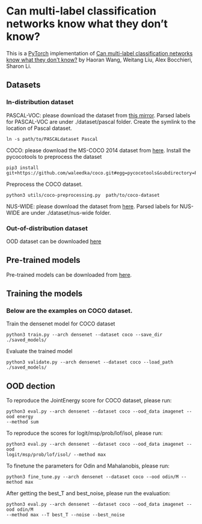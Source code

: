 # Can multi-label classification networks know what they don’t know? 

This is a [PyTorch](http://pytorch.org) implementation of [Can multi-label classification networks know what they don't know?](......) by Haoran Wang, Weitang Liu, Alex Bocchieri, Sharon Li. 

## Datasets

### In-distribution dataset

PASCAL-VOC: please download the dataset from
[this mirror](https://pjreddie.com/projects/pascal-voc-dataset-mirror/). Parsed labels for PASCAL-VOC are under ./dataset/pascal folder. Create the symlink to the location of Pascal dataset.

```
ln -s path/to/PASCALdataset Pascal
```

COCO: please download the MS-COCO 2014 dataset from [here](http://cocodataset.org/#download). Install the pycocotools to preprocess the dataset

```
pip3 install git+https://github.com/waleedka/coco.git#egg=pycocotools&subdirectory=PythonAPI
```

Preprocess the COCO dataset.

```
python3 utils/coco-preprocessing.py  path/to/coco-dataset
```

NUS-WIDE: please download the dataset from [here](https://lms.comp.nus.edu.sg/wp-content/uploads/2019/research/nuswide/NUS-WIDE.html). Parsed labels for NUS-WIDE are under ./dataset/nus-wide folder.

### Out-of-distribution dataset

OOD dataset can be downloaded
[here](https://drive.google.com/drive/folders/1BGMRQz3eB_npaGD46HC6K_uzt105HPRy?usp=sharing)

## Pre-trained models
Pre-trained models can be downloaded from
[here](https://drive.google.com/drive/folders/1ZfWB6vSYTK004j0bmfj6W0Xs6kwDTFX0?usp=sharing).

## Training the models

### Below are the examples on COCO dataset. 

Train the densenet model for COCO dataset
```
python3 train.py --arch densenet --dataset coco --save_dir ./saved_models/
```

Evaluate the trained model
```
python3 validate.py --arch densenet --dataset coco --load_path ./saved_models/
```

## OOD dection

To reproduce the JointEnergy score for COCO dataset, please run: 

```
python3 eval.py --arch densenet --dataset coco --ood_data imagenet --ood energy
--method sum 
```

To reproduce the scores for logit/msp/prob/lof/isol, please run:

```
python3 eval.py --arch densenet --dataset coco --ood_data imagenet --ood
logit/msp/prob/lof/isol/ --method max
```

To finetune the parameters for Odin and Mahalanobis, please run:
```
python3 fine_tune.py --arch densenet --dataset coco --ood odin/M --method max
```

After getting the best_T and best_noise, please run the evaluation:
```
python3 eval.py --arch densenet --dataset coco --ood_data imagenet --ood odin/M
--method max --T best_T --noise --best_noise
```


